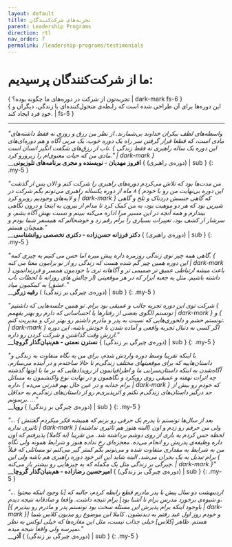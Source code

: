 ```yaml
---
layout: default
title: تجربه‌های شرکت‌کنندگان
parent: Leadership Programs
direction: rtl
nav_order: 7
permalink: /leadership-programs/testimonials
---
```


# ما از شرکت‌کنندگان پرسیدیم:
{ تجربه‌تون از شرکت در دوره‌های ما چگونه بوده؟ | dark-mark fs-6 }  
{ این دوره‌ها برای آن طراحی شده است که رابطه‌ی متحول‌کننده‌ای با زندگی، دیگران و خودِ فرد ایجاد کند. | fs-5 }

---


_"واسطه‌های لطف بیکران خداوند بی‌شمارند. از نظر من رزق و روزی نه فقط داشته‌های مادی است، که قطعا قرار گرفتن سر راه یک دوره خوب، یک مربی آگاه و هم دوره‌ای‌های ناب از رزق‌های شگفت انگیز انسان است. { این دوره یک ساله راهبری نه فقط زندگی مادی من که حیات معنوی‌ام را زیرورو کرد." | dark-mark }_  
__**افروز مهدیان - نویسنده و مجری برنامه‌های تلوزیونی** { (دوره‌ی راهبری) | sub }
{: .my-5 }

_"من مدت‌ها بود که تلاش می‌کردم دوره‌های راهبری را شرکت کنم و الان پس از گذشت ۸ ماه از دوره یکساله راهبری می‌تونم بگم شرکت در { این دوره بی‌نهایت من رو با خودم و لایه‌های وجودیم روبرو کرد | dark-mark } که گاهی جنسش دردناک و تلخ و گاهی شیرین بود که هر دو موهبت بود، به من کمک کرد تا مدام از بیرون به اینجا و درون نگاهی بیندازم و همه آنچه در این مسیر مرا اداره می‌کنه ببینم و نسبت بهش آگاه بشم، و سرشار از کشف بود، تغییرات بسیاری را برام رقم زد و خوشحالم که همسفر شما بودم و همچنان هستم."_  
__**دکتر فرزانه حسن‌زاده - دکتری تخصصی روانشناسی** { (دوره‌ی راهبری) | sub }
{: .my-5 }

_"گاهی همه چیز توی زندگی روزمره داره پیش میره اما حس می کنیم یه چیزی کمه. { این دوره همین چیز گم شده هست که زندگی رو از نو برامون معنا می کنه | dark-mark } باعث میشه ارتباطی عمیق تر صمیمی تر و آگاهانه تری با خودمون همسر و فرزندانمون داشته باشیم. مثل یه جعبه ابزار که در هر موقعیتی (از چالش های روزانه تا لحظات ناب عشق) به کمکمون میاد."_  
__**رقیه زرگر** { (دوره‌ی چیرگی بر زندگی) | sub }
{: .my-5 }

_"شرکت توی این دوره تجربه جالب و عمیقی بود برام. تو همین جلسه‌هایی که داشتیم { تونستم الگوی بعضی از رفتارها یا احساساتی که دارم رو بهتر بفهمم | dark-mark } و { تونستم خشم و دلخوری‌هایی که نسبت به پدر و مادرم داشتم رو بهتر درک و مدیریت کنم. | dark-mark } اگر کسی به دنبال تجربه واقعی و آماده شدن با خودش باشه، این دوره ارزش وقت گذاشتن و شرکت کردن رو داره."_  
__**نسترن نعمتی - هم‌بنیان‌گذار گروچا** { (دوره‌ی چیرگی بر زندگی) | sub }
{: .my-5 }

_"با اینکه تقریبا وسط دوره واردش شدم، برای من یه نگاه متفاوت به زندگی و داستان‌هاییه که برای  موقعیتهای مختلف زندگی‌م تا حالا ساخته‌م و در آینده می‌سازم. آگاه‌شدن به اینکه داستان‌سرایی ما و اطرافیانمون از رویدادهایی که بر ما یا اونها گذشته چه اثرات نهفته و عمیقی روی رویکرد و نگاهمون و در نهایت نوع واکنشمون به مسائل داره، { برام جذابه و در عین حال بهم قدرتی می‌ده | dark-mark } که خودم رو بیش از حد درگیر داستان‌های زندگی‌م نکنم  و اثرپذیری‌م رو از داستان‌های زندگی‌م به حداقل برسونم. ..."_  
__**رویا** { (دوره‌ی چیرگی بر زندگی) | sub }
{: .my-5 }

_"... { بعد از سال‌ها تونستم با پدرم یک حرفی رو بزنم که همیشه فکر میکردم گفتنش تاثیری نداره | dark-mark } (البته هنوز هم تاثیری نداشته) ولی من حرفم رو زدم و اون لحظه حس کردم یه باری از روی دوشم برداشته شد. من تقریبا (نه کاملا) پذیرفتم که اون داره وظیفه‌ی پدریش رو انجام می‌ده. معجزه‌ای رخ نداده هنوز و شرایط همونه ولی نگاه من به شرایط یه مقداری متفاوت شده و می‌تونم بگم کمتر گیر می‌کنم تو مسائلی که قبلاً برام تبدیل به یک بحران می‌شد. البته شاید این اثر خود دوره راهبری هم باشه ولی این { چیرگی بر زندگی مثل یک مکمله که یه چیزهایی رو بیشتر باز می‌کنه. | dark-mark }"_  
__**امیرحسین رضازاده - هم‌بنیان‌گذار گروچا** { (دوره‌ی چیرگی بر زندگی) | sub }
{: .my-5 }

_"... اردیبهشت دو سال پیش با پدر مادرم قطع رابطه کردم، جالبه که [با وجود اینکه محتوا و شیوه‌ی برخورد مدرس برام نا‌ آشنا بود] برام نتیجه داشت. واقعا و صادقانه نتیجه دیدم، [{ باوجود اینکه برام پذیرش این مسئله سخت بود تونستم پدر و مادرم رو بپذیرم | dark-mark }] و خودم  روز اول عید رفتم به دیدنشون. کاملا این موضوع رو مدیون کلاس شما هستم. ظاهر [کلاس] خیلی جذاب نیست، مثل این مغازه‌ها که خیلی لوکس به نظر نمیرسه ولی واقعا نتیجه میده."_  
__**آذر** { (دوره‌ی چیرگی بر زندگی) | sub }
{: .my-5 }
